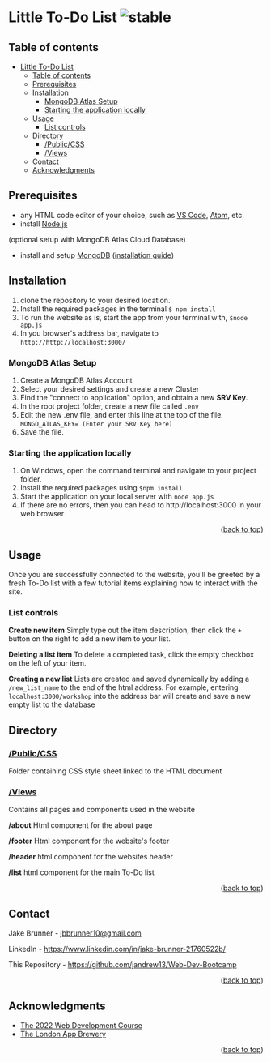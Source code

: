 # Little To-Do List ![stable]

<!-- ABOUT SECTION -->


<!-- TABLE OF CONTENTS -->
  ## Table of contents
- [Little To-Do List ](#little-to-do-list-)
  - [Table of contents](#table-of-contents)
  - [Prerequisites](#prerequisites)
  - [Installation](#installation)
    - [MongoDB Atlas Setup](#mongodb-atlas-setup)
    - [Starting the application locally](#starting-the-application-locally)
  - [Usage](#usage)
    - [List controls](#list-controls)
  - [Directory](#directory)
    - [/Public/CSS](#publiccss)
    - [/Views](#views)
  - [Contact](#contact)
  - [Acknowledgments](#acknowledgments)


<!-- Prerequisites -->

## Prerequisites

* any HTML code editor of your choice, such as [VS Code](https://code.visualstudio.com/), [Atom](https://atom.io/), etc.
* install [Node.js](https://nodejs.org/en/)

(optional setup with MongoDB Atlas Cloud Database)
* install and setup [MongoDB](https://www.mongodb.com/) ([installation guide](https://www.mongodb.com/docs/manual/tutorial/install-mongodb-on-windows/))


<!-- Installation -->
## Installation

1. clone the repository to your desired location.
2. Install the required packages in the terminal
	`$ npm install`
3. To run the website as is, start the app from your terminal with, 
	`$node app.js`
4. In you browser's address bar, navigate to
`http://http://localhost:3000/`

### MongoDB Atlas Setup
1. Create a MongoDB Atlas Account
2. Select your desired settings and create a new Cluster 
3. Find the "connect to application" option, and obtain a new **SRV Key**.
4. In the root project folder, create a new file called `.env`
5. Edit the new .env file, and enter this line at the top of the file. 
   `MONGO_ATLAS_KEY= (Enter your SRV Key here)`
6. Save the file.

### Starting the application locally

1. On Windows, open the command terminal and navigate to your project folder.
2. Install the required packages using `$npm install`
3. Start the application on your local server with `node app.js`
4. If there are no errors, then you can head to http://localhost:3000 in your web browser

<p align="right">(<a href="#readme-top">back to top</a>)</p>

## Usage

Once you are successfully connected to the website,  you'll be greeted by a fresh To-Do list with a few tutorial items explaining how to interact with the site. 

### List controls

**Create new item**
Simply type out the item description, then click the `+` button on the right to add a new item to your list. 

**Deleting a list item**
To delete a completed task, click the empty checkbox on the left of your item.

**Creating a new list**
Lists are created and saved dynamically by adding a `/new_list_name` to the end of the html address. For example, entering `localhost:3000/workshop` into the address bar will create and save a new empty list to the database




<!-- DIRECTORY -->
## Directory

### [/Public/CSS]()
Folder containing CSS style sheet linked to the HTML document

### [/Views]()
Contains all pages and components used in the website

**/about**
Html component for the about page

**/footer**
Html component for the website's footer

**/header**
html component for the websites header

**/list**
html component for the main To-Do list


<p align="right">(<a href="#readme-top">back to top</a>)</p>

<!-- CONTACT -->
## Contact

Jake Brunner -  jbbrunner10@gmail.com

LinkedIn - https://www.linkedin.com/in/jake-brunner-21760522b/

This Repository - https://github.com/jandrew13/Web-Dev-Bootcamp

<p align="right">(<a href="#readme-top">back to top</a>)</p>



<!-- ACKNOWLEDGMENTS -->
## Acknowledgments
* [The 2022 Web Development Course](https://www.udemy.com/course/the-complete-web-development-bootcamp)
* [The London App Brewery](https://www.londonappbrewery.com/)

<p align="right">(<a href="#readme-top">back to top</a>)</p>



<!-- MARKDOWN LINKS & IMAGES -->

[product-screenshot]: images/screenshot.png

[license-shield]: https://img.shields.io/github/license/othneildrew/Best-README-Template.svg?style=for-the-badge
[license-url]: https://github.com/othneildrew/Best-README-Template/blob/master/LICENSE.txt
[linkedin-shield]: https://img.shields.io/badge/-LinkedIn-black.svg?style=for-the-badge&logo=linkedin&colorB=555
[linkedin-url]: https://linkedin.com/in/othneildrew

<!-- STATUS MARKERS -->

[stable]: http://badges.github.io/stability-badges/dist/stable.svg
[unstable]: http://badges.github.io/stability-badges/dist/unstable.svg
[depreciated]: http://badges.github.io/stability-badges/dist/deprecated.svg
[experimental]: http://badges.github.io/stability-badges/dist/experimental.svg
[frozen]: http://badges.github.io/stability-badges/dist/frozen.svg
[locked]: http://badges.github.io/stability-badges/dist/locked.svg

[issues-shield]: https://img.shields.io/github/issues/othneildrew/Best-README-Template.svg?style=for-the-badge
[issues-url]: https://github.com/othneildrew/Best-README-Template/issues

<!-- TOOLS -->

[git-scl.com]:https://img.shields.io/badge/git-%23F05033.svg?style=for-the-badge&logo=git&logoColor=white
[git-url]:https://git-scm.com/
[Postman.com]:https://img.shields.io/badge/Postman-FF6C37?style=for-the-badge&logo=postman&logoColor=white
[Postman-url]:https://Postman.com
[Babel.com]:https://img.shields.io/badge/Babel-F9DC3e?style=for-the-badge&logo=babel&logoColor=black
[Babel-url]:Babel.com
[JavaScript.com]:https://img.shields.io/badge/javascript-%23323330.svg?style=for-the-badge&logo=javascript&logoColor=%23F7DF1E
[JavaScript-url]:https://javascript.com
[Heroku.com]: https://img.shields.io/badge/heroku-%23430098.svg?style=for-the-badge&logo=heroku&logoColor=white
[Heroku-url]: https://heroku.com
[NodeJS.org]:https://img.shields.io/badge/node.js-6DA55F?style=for-the-badge&logo=node.js&logoColor=white
[NodeJS-url]: https://nodejs.org
[React.js]: https://img.shields.io/badge/React-20232A?style=for-the-badge&logo=react&logoColor=61DAFB
[React-url]: https://reactjs.org/
[Bootstrap.com]: https://img.shields.io/badge/Bootstrap-563D7C?style=for-the-badge&logo=bootstrap&logoColor=white
[Bootstrap-url]: https://getbootstrap.com
[JQuery.com]: https://img.shields.io/badge/jQuery-0769AD?style=for-the-badge&logo=jquery&logoColor=white
[JQuery-url]: https://jquery.com
[MongoDB.com]: https://img.shields.io/badge/MongoDB-%234ea94b.svg?style=for-the-badge&logo=mongodb&logoColor=white
[MongoDB-url]: https://mongodb.com
[Expressjs.com]: https://img.shields.io/badge/express.js-%23404d59.svg?style=for-the-badge&logo=express&logoColor=%2361DAFB
[Expressjs-url]: https://expressjs.com
[npmjs.com]:https://img.shields.io/badge/NPM-%23000000.svg?style=for-the-badge&logo=npm&logoColor=white
[npmjs-url]:npmjs.com
[CSS3]: https://img.shields.io/badge/css3-%231572B6.svg?style=for-the-badge&logo=css3&logoColor=white
[HTML5]: https://img.shields.io/badge/html5-%23E34F26.svg?style=for-the-badge&logo=html5&logoColor=white
